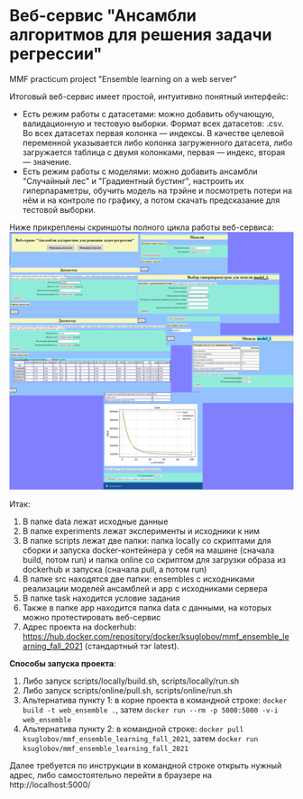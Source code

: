 # Веб-сервис "Ансамбли алгоритмов для решения задачи регрессии"
 MMF practicum project "Ensemble learning on a web server"

Итоговый веб-сервис имеет простой, интуитивно понятный интерфейс:
* Есть режим работы с датасетами: можно добавить обучающую, валидационную и тестовую выборки. Формат всех датасетов: .csv. Во всех датасетах первая колонка — индексы. В качестве целевой переменной указывается либо колонка загруженного датасета, либо загружается таблица с двумя колонками, первая — индекс, вторая — значение.
* Есть режим работы с моделями: можно добавить ансамбли "Случайный лес" и "Градиентный бустинг", настроить их гиперпараметры, обучить модель на трэйне и посмотреть потери на нём и на контроле по графику, а потом скачать предсказание для тестовой выборки.

Ниже прикреплены скриншоты полного цикла работы веб-сервиса:
![demo](img/view.png)

Итак:
1. В папке data лежат исходные данные
2. В папке experiments лежат эксперименты и исходники к ним
3. В папке scripts лежат две папки: папка locally со скриптами для сборки и запуска docker-контейнера у себя на машине (сначала build, потом run) и папка online со скриптом для загрузки образа из dockerhub и запуска (сначала pull, а потом run)
4. В папке src находятся две папки: ensembles с исходниками реализации моделей ансамблей и app с исходниками сервера
5. В папке task находится условие задания
6. Также в папке app находится папка data с данными, на которых можно протестировать веб-сервис
7. Адрес проекта на dockerhub: https://hub.docker.com/repository/docker/ksuglobov/mmf_ensemble_learning_fall_2021 (стандартный тэг latest).

**Способы запуска проекта**:
1. Либо запуск scripts/locally/build.sh, scripts/locally/run.sh
2. Либо запуск scripts/online/pull.sh, scripts/online/run.sh
3. Альтернатива пункту 1: в корне проекта в командной строке: `docker build -t web_ensemble .`, затем `docker run --rm -p 5000:5000 -v-i web_ensemble`
4. Альтернатива пункту 2: в командной строке: `docker pull ksuglobov/mmf_ensemble_learning_fall_2021`, затем `docker run ksuglobov/mmf_ensemble_learning_fall_2021`

Далее требуется по инструкции в командной строке открыть нужный адрес, либо самостоятельно перейти в браузере на http://localhost:5000/
